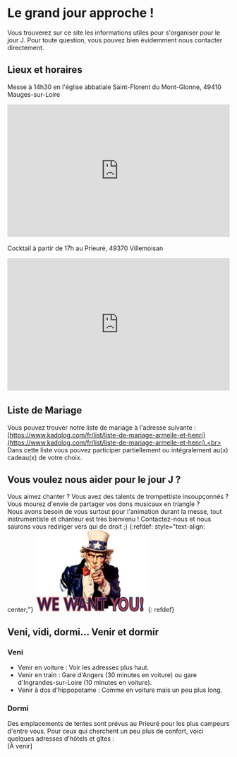 # Le grand jour approche !

Vous trouverez sur ce site les informations utiles pour s'organiser pour le jour J. Pour toute question, vous pouvez bien évidemment nous contacter directement.

## Lieux et horaires

Messe à 14h30 en l'église abbatiale Saint-Florent du Mont-Glonne, 49410 Mauges-sur-Loire
<iframe src="https://www.google.com/maps/embed?pb=!1m18!1m12!1m3!1d7792.564138261634!2d-1.020272333673088!3d47.362231727646225!2m3!1f0!2f0!3f0!3m2!1i1024!2i768!4f13.1!3m3!1m2!1s0x0%3A0xded47ae535ebdbc3!2sAbbatiale%20Saint-Florent%20du%20Mont-Glonne!5e0!3m2!1sen!2sfr!4v1581963025480!5m2!1sen!2sfr" width="100%" height="300" frameborder="0" style="border:0;" allowfullscreen></iframe>

Cocktail à partir de 17h au Prieuré, 49370 Villemoisan
<iframe src="https://www.google.com/maps/embed?pb=!1m18!1m12!1m3!1d8308.563978134436!2d-0.9130127356335604!3d47.46695734968573!2m3!1f0!2f0!3f0!3m2!1i1024!2i768!4f13.1!3m3!1m2!1s0x48089e759b0af543%3A0xf97479a421b6593f!2sLe%20Prieur%C3%A9%2C%2049370%20Villemoisan!5e0!3m2!1sen!2sfr!4v1581964484347!5m2!1sen!2sfr" width="100%" height="300" frameborder="0" style="border:0;" allowfullscreen></iframe>

## Liste de Mariage

Vous pouvez trouver notre liste de mariage à l'adresse suivante : [https://www.kadolog.com/fr/list/liste-de-mariage-armelle-et-henri](https://www.kadolog.com/fr/list/liste-de-mariage-armelle-et-henri).<br>
Dans cette liste vous pouvez participer partiellement ou intégralement au(x) cadeau(x) de votre choix.

## Vous voulez nous aider pour le jour J ?

Vous aimez chanter ? Vous avez des talents de trompettiste insoupçonnés ? Vous mourez d'envie de partager vos dons musicaux en triangle ?<br>
Nous avons besoin de vous surtout pour l'animation durant la messe, tout instrumentiste et chanteur est très bienvenu ! Contactez-nous et nous saurons vous rediriger vers qui de droit ;)
{:refdef: style="text-align: center;"}
<img src="images/Want_you.jpg" alt="We want you !" width="50%"/>
{: refdef}

## Veni, vidi, dormi... Venir et dormir

### Veni

- Venir en voiture : Voir les adresses plus haut.
- Venir en train : Gare d'Angers (30 minutes en voiture) ou gare d'Ingrandes-sur-Loire (10 minutes en voiture).
- Venir à dos d'hippopotame : Comme en voiture mais un peu plus long.

### Dormi

Des emplacements de tentes sont prévus au Prieuré pour les plus campeurs d'entre vous. Pour ceux qui cherchent un peu plus de confort, voici quelques adresses d'hôtels et gîtes : <br>
\[À venir\]
